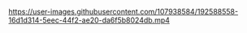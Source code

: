 https://user-images.githubusercontent.com/107938584/192588558-16d1d314-5eec-44f2-ae20-da6f5b8024db.mp4
